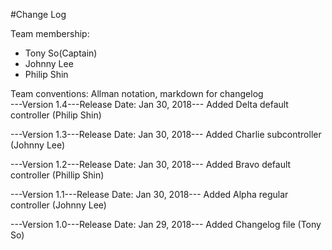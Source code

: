 #Change Log

Team membership:
- Tony So(Captain)
- Johnny Lee
- Philip Shin   

Team conventions: Allman notation, markdown for changelog  
---Version 1.4---Release Date: Jan 30, 2018---
Added Delta default controller (Philip Shin)

---Version 1.3---Release Date: Jan 30, 2018---
Added Charlie subcontroller (Johnny Lee)

---Version 1.2---Release Date: Jan 30, 2018---
Added Bravo default controller (Phillip Shin)

---Version 1.1---Release Date: Jan 30, 2018---
Added Alpha regular controller (Johnny Lee)

---Version 1.0---Release Date: Jan 29, 2018---
Added Changelog file (Tony So)